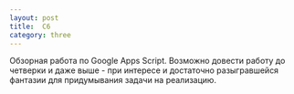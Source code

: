 ```yaml
---
layout: post
title:  C6
category: three
---
```

Обзорная работа по Google Apps Script. Возможно довести работу до четверки и даже выше - при интересе и достаточно разыгравшейся
 фантазии для придумывания задачи на реализацию.